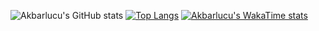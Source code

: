 ![Akbarlucu's GitHub stats](https://github-readme-stats.vercel.app/api?username=akbarlucu&theme=transparent&show_icons=true)
[![Top Langs](https://github-readme-stats.vercel.app/api/top-langs/?username=akbarlucu)](https://github.com/akbarlucu/github-readme-stats)
[![Akbarlucu's WakaTime stats](https://github-readme-stats.vercel.app/api/wakatime?username=ffflabs)](https://github.com/akbarlucu/github-readme-stats)

